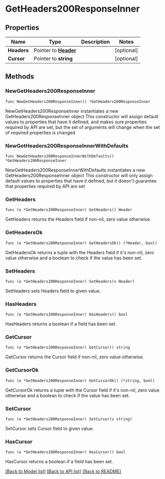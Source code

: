 # GetHeaders200ResponseInner

## Properties

Name | Type | Description | Notes
------------ | ------------- | ------------- | -------------
**Headers** | Pointer to [**Header**](Header.md) |  | [optional] 
**Cursor** | Pointer to **string** |  | [optional] 

## Methods

### NewGetHeaders200ResponseInner

`func NewGetHeaders200ResponseInner() *GetHeaders200ResponseInner`

NewGetHeaders200ResponseInner instantiates a new GetHeaders200ResponseInner object
This constructor will assign default values to properties that have it defined,
and makes sure properties required by API are set, but the set of arguments
will change when the set of required properties is changed

### NewGetHeaders200ResponseInnerWithDefaults

`func NewGetHeaders200ResponseInnerWithDefaults() *GetHeaders200ResponseInner`

NewGetHeaders200ResponseInnerWithDefaults instantiates a new GetHeaders200ResponseInner object
This constructor will only assign default values to properties that have it defined,
but it doesn't guarantee that properties required by API are set

### GetHeaders

`func (o *GetHeaders200ResponseInner) GetHeaders() Header`

GetHeaders returns the Headers field if non-nil, zero value otherwise.

### GetHeadersOk

`func (o *GetHeaders200ResponseInner) GetHeadersOk() (*Header, bool)`

GetHeadersOk returns a tuple with the Headers field if it's non-nil, zero value otherwise
and a boolean to check if the value has been set.

### SetHeaders

`func (o *GetHeaders200ResponseInner) SetHeaders(v Header)`

SetHeaders sets Headers field to given value.

### HasHeaders

`func (o *GetHeaders200ResponseInner) HasHeaders() bool`

HasHeaders returns a boolean if a field has been set.

### GetCursor

`func (o *GetHeaders200ResponseInner) GetCursor() string`

GetCursor returns the Cursor field if non-nil, zero value otherwise.

### GetCursorOk

`func (o *GetHeaders200ResponseInner) GetCursorOk() (*string, bool)`

GetCursorOk returns a tuple with the Cursor field if it's non-nil, zero value otherwise
and a boolean to check if the value has been set.

### SetCursor

`func (o *GetHeaders200ResponseInner) SetCursor(v string)`

SetCursor sets Cursor field to given value.

### HasCursor

`func (o *GetHeaders200ResponseInner) HasCursor() bool`

HasCursor returns a boolean if a field has been set.


[[Back to Model list]](../README.md#documentation-for-models) [[Back to API list]](../README.md#documentation-for-api-endpoints) [[Back to README]](../README.md)


